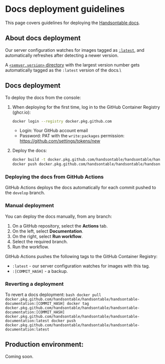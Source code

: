 # Docs deployment guidelines

This page covers guidelines for deploying the [Handsontable docs](https://handsontable.com/docs).

## About docs deployment

Our server configuration watches for images tagged as [`:latest`](./README-EDITING.md#editing-the-latest-docs-version), and automatically refreshes after detecting a newer version.

A [`<semver.version>` directory](./README.md#handsontable-docs-directory-structure) with the largest version number gets automatically tagged as the `:latest` version of the docs.\

## Docs deployment

To deploy the docs from the console:

1. When deploying for the first time, log in to the GitHub Container Registry (ghcr.io):
    ```bash
    docker login --registry docker.pkg.github.com
    ```
    * Login: Your GitHub account email
    * Password: PAT with the `write:packages` permission: https://github.com/settings/tokens/new

2. Deploy the docs:
    ```bash
    docker build -t docker.pkg.github.com/handsontable/handsontable/handsontable-documentation:latest .
    docker push docker.pkg.github.com/handsontable/handsontable/handsontable-documentation:latest
    ```

### Deploying the docs from GitHub Actions

GitHub Actions deploys the docs automatically for each commit pushed to the `develop` branch.

### Manual deployment

You can deploy the docs manually, from any branch:

1. On a GitHub repository, select the **Actions** tab.
2. On the left, select **Documentation**.
3. On the right, select **Run workflow**.
4. Select the required branch.
5. Run the workflow.

GitHub Actions pushes the following tags to the GitHub Container Registry:

* `:latest` - our server configuration watches for images with this tag.
* `:[COMMIT_HASH]` - a backup.

### Reverting a deployment

To revert a docs deployment:
    ```bash
    docker pull docker.pkg.github.com/handsontable/handsontable/handsontable-documentation:[COMMIT_HASH]
    docker tag docker.pkg.github.com/handsontable/handsontable/handsontable-documentation:[COMMIT_HASH] docker.pkg.github.com/handsontable/handsontable/handsontable-documentation:latest
    docker push docker.pkg.github.com/handsontable/handsontable/handsontable-documentation:latest
    ```

## Production environment:

Coming soon.